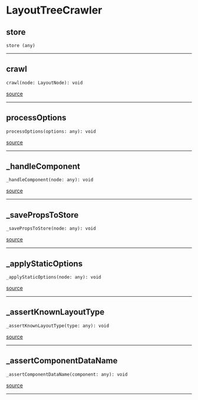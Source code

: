 # LayoutTreeCrawler

## store

`store (any)`

---

## crawl

`crawl(node: LayoutNode): void`

[source](https://github.com/wix/react-native-navigation/blob/v2/lib/src/commands/LayoutTreeCrawler.ts#L27)

---

## processOptions

`processOptions(options: any): void`

[source](https://github.com/wix/react-native-navigation/blob/v2/lib/src/commands/LayoutTreeCrawler.ts#L39)

---

## _handleComponent

`_handleComponent(node: any): void`

[source](https://github.com/wix/react-native-navigation/blob/v2/lib/src/commands/LayoutTreeCrawler.ts#L43)

---

## _savePropsToStore

`_savePropsToStore(node: any): void`

[source](https://github.com/wix/react-native-navigation/blob/v2/lib/src/commands/LayoutTreeCrawler.ts#L49)

---

## _applyStaticOptions

`_applyStaticOptions(node: any): void`

[source](https://github.com/wix/react-native-navigation/blob/v2/lib/src/commands/LayoutTreeCrawler.ts#L53)

---

## _assertKnownLayoutType

`_assertKnownLayoutType(type: any): void`

[source](https://github.com/wix/react-native-navigation/blob/v2/lib/src/commands/LayoutTreeCrawler.ts#L60)

---

## _assertComponentDataName

`_assertComponentDataName(component: any): void`

[source](https://github.com/wix/react-native-navigation/blob/v2/lib/src/commands/LayoutTreeCrawler.ts#L66)

---


